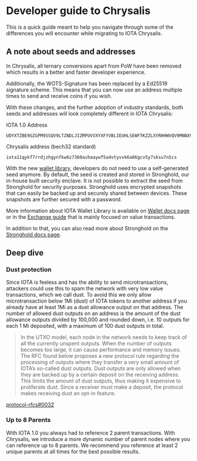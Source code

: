 # Developer guide to Chrysalis

This is a quick guide meant to help you navigate through some of the differences you will encounter while migrating to IOTA Chrysalis.

## A note about seeds and addresses

In Chrysalis, all ternary conversions apart from PoW have been removed which results in a better and faster developer experience.

Additionally, the WOTS-Signature has been replaced by a Ed25519 signature scheme. This means that you can now use an address multiple times to send and receive coins if you wish. 

With these changes, and the further adoption of industry standards, both seeds and addresses will look completely different in IOTA Chrysalis:

IOTA 1.0 Address

```bash=
UDYXTZBE9GZGPM9SSQV9LTZNDLJIZMPUVVXYXFYVBLIEUHLSEWFTKZZLXYRHHWVQV9MNNX9KZC9D9UZWZRGJMIGPDW
```

Chrysalis address (bech32 standard)

```bash=
iota11qykf7rrdjzhgynfkw6z7360avhaaywf5a4vtyvvk6a06gcv5y7sksu7n5cs
```

With the new [wallet library](../libraries/wallet.md), developers do not need to use a self-generated seed anymore. By default, the seed is created and stored in Stronghold, our in-house built security enclave. It is not possible to extract the seed from Stronghold for security purposes. Stronghold uses encrypted snapshots that can easily be backed up and securely shared between devices. These snapshots are further secured with a password.

More information about IOTA Wallet Library is available on [Wallet docs page](https://wallet-lib.docs.iota.org) or in the [Exchange guide](exchange_guide.md) that is mainly focused on value transactions.

In addition to that, you can also read more about Stronghold on the [Stronghold docs page](https://stronghold.docs.iota.org).


## Deep dive

### Dust protection

Since IOTA is feeless and has the ability to send microtransactions, attackers could use this to spam the network with very low value transactions, which we call dust. To avoid this we only allow microtransaction below 1Mi (dust) of IOTA tokens to another address if you already have at least 1Mi as a dust allowance output on that address. The number of allowed dust outputs on an address is the amount of the dust allowance outputs divided by 100,000 and rounded down, i.e. 10 outputs for each 1 Mi deposited, with a maximum of 100 dust outputs in total.

> In the UTXO model, each node in the network needs to keep track of all the currently unspent outputs. When the number of outputs becomes too large, it can cause performance and memory issues. The RFC found below proposes a new protocol rule regarding the processing of outputs where they transfer a very small amount of IOTA’s so-called dust outputs. Dust outputs are only allowed when they are backed up by a certain deposit on the receiving address. This limits the amount of dust outputs, thus making it expensive to proliferate dust. Since a receiver must make a deposit, the protocol makes receiving dust an opt-in feature.

[protocol-rfcs#0032](https://github.com/iotaledger/protocol-rfcs/pull/32)

### Up to 8 Parents

With IOTA 1.0 you always had to reference 2 parent transactions. With Chrysalis, we introduce a more dynamic number of parent nodes where you can reference up to 8 parents. We recommend you reference at least 2 unique parents at all times for the best possible results.
